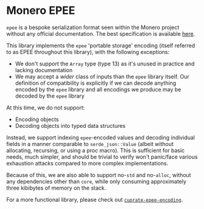 # Monero EPEE

`epee` is a bespoke serialization format seen within the Monero project without
any official documentation. The best specification is available [here](
  https://github.com/jeffro256/serde_epee/tree/cbebe75475fb2c6073f7b2e058c88ceb2531de17PORTABLE_STORAGE.md
).

This library implements the `epee` 'portable storage' encoding (itself referred
to as EPEE throughout this library), with the following exceptions:
- We don't support the `Array` type (type 13) as it's unused in practice and
  lacking documentation
- We may accept a _wider_ class of inputs than the `epee` library itself. Our
  definition of compatibility is explicitly if we can decode anything encoded
  by the `epee` library and all encodings we produce may be decoded by the
  `epee` library

At this time, we do not support:
- Encoding objects
- Decoding objects into typed data structures

Instead, we support indexing `epee`-encoded values and decoding individual
fields in a manner comparable to `serde_json::Value` (albeit without
allocating, recursing, or using a proc macro). This is sufficient for basic
needs, much simpler, and should be trivial to verify won't panic/face various
exhaustion attacks compared to more complex implementations.

Because of this, we are also able to support no-`std` and no-`alloc`, without
any dependencies other than `core`, while only consuming approximately three
kibibytes of memory on the stack.

For a more functional library, please check out
[`cuprate-epee-encoding`](
  https://github.com/cuprate/cuprate/tree/9c2c942d2fcf26ed8916dc3f9be6db43d8d2ae78/net/epee-encoding
).
